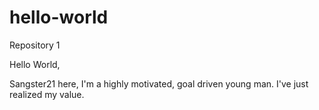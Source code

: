 # hello-world
Repository 1

Hello World, 

Sangster21 here, I'm a highly motivated, goal driven young man.
I've just realized my value.
